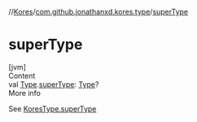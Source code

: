 //[Kores](../index.md)/[com.github.jonathanxd.kores.type](index.md)/[superType](super-type.md)



# superType  
[jvm]  
Content  
val [Type](https://docs.oracle.com/javase/8/docs/api/java/lang/reflect/Type.html).[superType](super-type.md): [Type](https://docs.oracle.com/javase/8/docs/api/java/lang/reflect/Type.html)?  
More info  


See [KoresType.superType](-kores-type/super-type.md)

  



